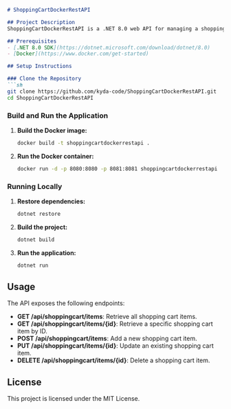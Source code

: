 ```markdown
# ShoppingCartDockerRestAPI

## Project Description
ShoppingCartDockerRestAPI is a .NET 8.0 web API for managing a shopping cart. It provides endpoints to add, update, delete, and retrieve shopping cart items. The project uses Entity Framework Core with an in-memory database for data storage.

## Prerequisites
- [.NET 8.0 SDK](https://dotnet.microsoft.com/download/dotnet/8.0)
- [Docker](https://www.docker.com/get-started)

## Setup Instructions

### Clone the Repository
```sh
git clone https://github.com/kyda-code/ShoppingCartDockerRestAPI.git
cd ShoppingCartDockerRestAPI
```

### Build and Run the Application
1. **Build the Docker image:**
   ```sh
   docker build -t shoppingcartdockerrestapi .
   ```

2. **Run the Docker container:**
   ```sh
   docker run -d -p 8080:8080 -p 8081:8081 shoppingcartdockerrestapi
   ```

### Running Locally
1. **Restore dependencies:**
   ```sh
   dotnet restore
   ```

2. **Build the project:**
   ```sh
   dotnet build
   ```

3. **Run the application:**
   ```sh
   dotnet run
   ```

## Usage
The API exposes the following endpoints:

- **GET /api/shoppingcart/items**: Retrieve all shopping cart items.
- **GET /api/shoppingcart/items/{id}**: Retrieve a specific shopping cart item by ID.
- **POST /api/shoppingcart/items**: Add a new shopping cart item.
- **PUT /api/shoppingcart/items/{id}**: Update an existing shopping cart item.
- **DELETE /api/shoppingcart/items/{id}**: Delete a shopping cart item.

## License
This project is licensed under the MIT License.
```